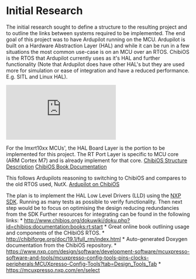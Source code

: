 # Initial Research

The initial research sought to define a structure to the resulting project and to outline the links
between systems required to be implemented. The end goal of this project was to have Ardupilot
running on the MCU. Ardupilot is built on a Hardware Abstraction Layer (HAL) and while it can be
run in a few situations the most common use-case is on an MCU over an RTOS. ChibiOS is the RTOS that
Ardupilot currently uses as it's HAL and further functionality (Note that Ardupilot does have other
HAL's but they are used more for simulation or ease of integration and have a reduced performance.
E.g. SITL and Linux HAL).


![ChibiOS Structure](http://www.chibios.org/dokuwiki/lib/exe/fetch.php?cache=&media=chibios:documentation:books:rt:architecture:architecture.png)

For the Imxrt10xx MCUs', the HAL Board Layer is the portion to be implemented for this project.
The RT Port Layer is specific to MCU core (ARM Cortex M7) and is already implement for that core.
[ChibiOS Structure Description](http://www.chibios.org/dokuwiki/doku.php?id=chibios:documentation:books:rt:architecture)
[ChibiOS Book Documentation](http://www.chibios.org/dokuwiki/doku.php?id=chibios:documentation:books:rt:start)

This follows Ardupilots reasoning to switching to ChibiOS and compares to the old RTOS used, NutX.
[Ardupilot on ChibiOS](https://www.youtube.com/watch?v=y2KCB0a3xMg)

The plan is to implement the HAL Low Level Drivers (LLD) using the
[NXP SDK](https://mcuxpresso.nxp.com/api_doc/dev/1402/index.html).
Running as many tests as possible to verify functionality. Then next step would be to focus on
optimising the design reducing redundancies from the SDK
Further resources for integrating can be found in the following links:
    * http://www.chibios.org/dokuwiki/doku.php?id=chibios:documentation:books:rt:start
        * Great online book outlining usage and components of the CHibiOS RTOS.
    * http://chibiforge.org/doc/19.1/full_rm/index.html
        * Auto-generated Doxygen documentation from the ChibiOS repository.
    * https://www.nxp.com/design/software/development-software/mcuxpresso-software-and-tools/mcuxpresso-config-tools-pins-clocks-peripherals:MCUXpresso-Config-Tools?tab=Design_Tools_Tab
    * https://mcuxpresso.nxp.com/en/select


